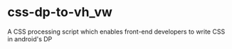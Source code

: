 # css-dp-to-vh_vw
A CSS processing script which enables front-end developers to write CSS in android's DP 
